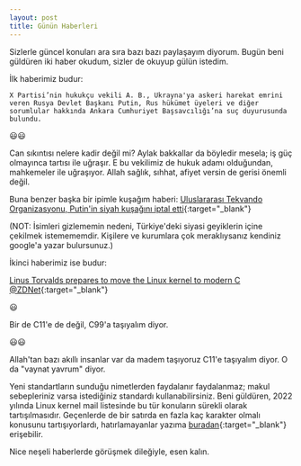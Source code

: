 ```yaml
---
layout: post
title: Günün Haberleri
---
```


Sizlerle güncel konuları ara sıra bazı bazı paylaşayım diyorum. Bugün beni güldüren iki haber okudum, sizler de okuyup gülün istedim.

İlk haberimiz budur:

`X Partisi’nin hukukçu vekili A. B., Ukrayna'ya askeri harekat emrini veren Rusya Devlet Başkanı Putin, Rus hükümet üyeleri ve diğer sorumlular hakkında Ankara Cumhuriyet Başsavcılığı’na suç duyurusunda bulundu.`

😃😃

Can sıkıntısı nelere kadir değil mi? Aylak bakkallar da böyledir mesela; iş güç olmayınca tartısı ile uğraşır. E bu vekilimiz de hukuk adamı olduğundan, mahkemeler ile uğraşıyor. Allah sağlık, sıhhat, afiyet versin de gerisi önemli değil.

Buna benzer başka bir ipimle kuşağım haberi: [Uluslararası Tekvando Organizasyonu, Putin'in siyah kuşağını iptal etti](http://www.worldtaekwondo.org/wtnews/view.html?nid=138702){:target="_blank"}

(NOT: İsimleri gizlememin nedeni, Türkiye'deki siyasi geyiklerin içine çekilmek istemememdir. Kişilere ve kurumlara çok meraklıysanız kendiniz google'a yazar bulursunuz.)

İkinci haberimiz ise budur:

[Linus Torvalds prepares to move the Linux kernel to modern C @ZDNet](https://www.zdnet.com/article/linus-torvalds-prepares-to-move-the-linux-kernel-to-modern-c/){:target="_blank"}

😃

Bir de C11'e de değil, C99'a taşıyalım diyor.

😃😃

Allah'tan bazı akıllı insanlar var da madem taşıyoruz C11'e taşıyalım diyor. O da "vaynat yavrum" diyor.

Yeni standartların sunduğu nimetlerden faydalanır faydalanmaz; makul sebepleriniz varsa istediğiniz standardı kullanabilirsiniz. Beni güldüren, 2022 yılında Linux kernel mail listesinde bu tür konuların sürekli olarak tartışılmasıdır. Geçenlerde de bir satırda en fazla kaç karakter olmalı konusunu tartışıyorlardı, hatırlamayanlar yazıma [buradan](https://www.dursunturan.com/Framework-Nefreti/){:target="_blank"} erişebilir.

Nice neşeli haberlerde görüşmek dileğiyle, esen kalın.